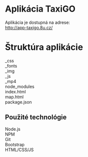 # Aplikácia TaxiGO

Aplikácia je dostupná na adrese:<br />
http://app-taxigo.8u.cz/<br />



# Štruktúra aplikácie

_css<br />
_fonts<br />
_img<br />
_js<br />
_mp4<br />
node_modules<br />
index.html<br />
map.html<br />
package.json<br />

## Použité technológie

Node.js<br />
NPM<br />
Git<br />
Bootstrap<br />
HTML/CSS/JS<br />
